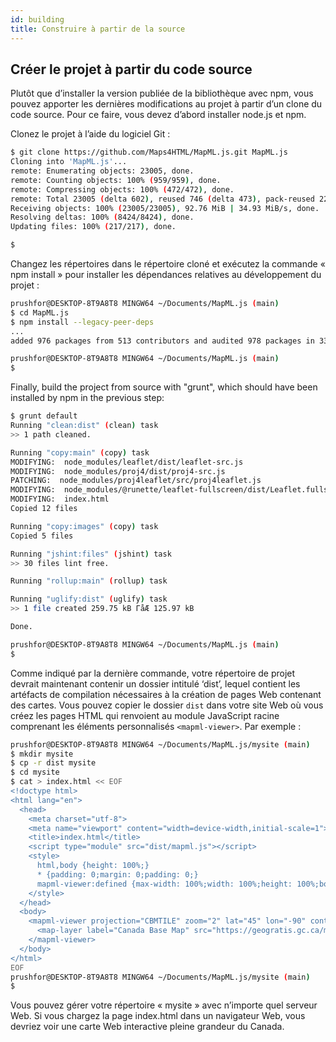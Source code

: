```yaml
---
id: building
title: Construire à partir de la source
---
```


## Créer le projet à partir du code source 

Plutôt que d’installer la version publiée de la bibliothèque avec npm, vous pouvez apporter les dernières modifications au projet à partir d’un clone du code source. Pour ce faire, vous devez d’abord installer node.js et npm.

Clonez le projet à l’aide du logiciel Git :

```bash
$ git clone https://github.com/Maps4HTML/MapML.js.git MapML.js
Cloning into 'MapML.js'...
remote: Enumerating objects: 23005, done.
remote: Counting objects: 100% (959/959), done.
remote: Compressing objects: 100% (472/472), done.
remote: Total 23005 (delta 602), reused 746 (delta 473), pack-reused 22046
Receiving objects: 100% (23005/23005), 92.76 MiB | 34.93 MiB/s, done.
Resolving deltas: 100% (8424/8424), done.
Updating files: 100% (217/217), done.

$
```

Changez les répertoires dans le répertoire cloné et exécutez la commande « npm install » pour installer les dépendances relatives au développement du projet :

```bash
prushfor@DESKTOP-8T9A8T8 MINGW64 ~/Documents/MapML.js (main)
$ cd MapML.js
$ npm install --legacy-peer-deps
...
added 976 packages from 513 contributors and audited 978 packages in 33.576s

prushfor@DESKTOP-8T9A8T8 MINGW64 ~/Documents/MapML.js (main)
$
```

Finally, build the project from source with "grunt", which should have been installed by npm in the previous step:

```bash
$ grunt default
Running "clean:dist" (clean) task
>> 1 path cleaned.

Running "copy:main" (copy) task
MODIFYING:  node_modules/leaflet/dist/leaflet-src.js
MODIFYING:  node_modules/proj4/dist/proj4-src.js
PATCHING:  node_modules/proj4leaflet/src/proj4leaflet.js
MODIFYING:  node_modules/@runette/leaflet-fullscreen/dist/Leaflet.fullscreen.js
MODIFYING:  index.html
Copied 12 files

Running "copy:images" (copy) task
Copied 5 files

Running "jshint:files" (jshint) task
>> 30 files lint free.

Running "rollup:main" (rollup) task

Running "uglify:dist" (uglify) task
>> 1 file created 259.75 kB ΓåÆ 125.97 kB

Done.

prushfor@DESKTOP-8T9A8T8 MINGW64 ~/Documents/MapML.js (main)
$
```

Comme indiqué par la dernière commande, votre répertoire de projet devrait maintenant contenir un dossier intitulé ‘dist’, lequel contient les artéfacts de compilation nécessaires à la création de pages Web contenant des cartes. Vous pouvez copier le dossier `dist` dans votre site Web où vous créez les pages HTML qui renvoient au module JavaScript racine comprenant les éléments personnalisés `<mapml-viewer>`. Par exemple :

```bash
prushfor@DESKTOP-8T9A8T8 MINGW64 ~/Documents/MapML.js/mysite (main)
$ mkdir mysite
$ cp -r dist mysite
$ cd mysite
$ cat > index.html << EOF
<!doctype html>
<html lang="en">
  <head>
    <meta charset="utf-8">
    <meta name="viewport" content="width=device-width,initial-scale=1">
    <title>index.html</title>
    <script type="module" src="dist/mapml.js"></script>
    <style>
      html,body {height: 100%;}
      * {padding: 0;margin: 0;padding: 0;}
      mapml-viewer:defined {max-width: 100%;width: 100%;height: 100%;border: none;vertical-align: middle;}
    </style>
  </head>
  <body>
    <mapml-viewer projection="CBMTILE" zoom="2" lat="45" lon="-90" controls>
      <map-layer label="Canada Base Map" src="https://geogratis.gc.ca/mapml/en/cbmtile/cbmt/" checked></map-layer>
    </mapml-viewer>
  </body>
</html>
EOF
prushfor@DESKTOP-8T9A8T8 MINGW64 ~/Documents/MapML.js/mysite (main)
$ 
```

Vous pouvez gérer votre répertoire « mysite » avec n’importe quel serveur Web. Si vous chargez la page index.html dans un navigateur Web, vous devriez voir une carte Web interactive pleine grandeur du Canada.
